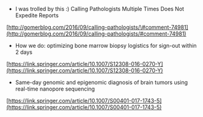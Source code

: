 * I was trolled by this :\) Calling Pathologists Multiple Times Does Not Expedite Reports

[http://gomerblog.com/2016/09/calling-pathologists/\#comment-74981](http://gomerblog.com/2016/09/calling-pathologists/#comment-74981)

* How we do: optimizing bone marrow biopsy logistics for sign-out within 2 days

[https://link.springer.com/article/10.1007/S12308-016-0270-Y](https://link.springer.com/article/10.1007/S12308-016-0270-Y)

* Same-day genomic and epigenomic diagnosis of brain tumors using real-time nanopore sequencing

[https://link.springer.com/article/10.1007/S00401-017-1743-5](https://link.springer.com/article/10.1007/S00401-017-1743-5)

